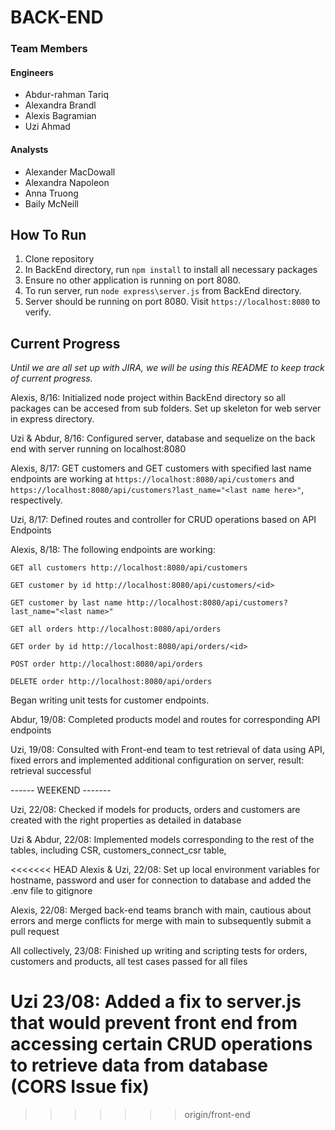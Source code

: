 # BACK-END

### Team Members

#### Engineers
* Abdur-rahman Tariq
* Alexandra Brandl
* Alexis Bagramian
* Uzi Ahmad

#### Analysts
* Alexander MacDowall
* Alexandra Napoleon
* Anna Truong
* Baily McNeill


## How To Run

1. Clone repository
2. In BackEnd directory, run `npm install` to install all necessary packages
3. Ensure no other application is running on port 8080.
4. To run server, run `node express\server.js` from BackEnd directory.
5. Server should be running on port 8080. Visit `https://localhost:8080` to verify.

## Current Progress


_Until we are all set up with JIRA, we will be using this README to keep track of current progress._

Alexis, 8/16: Initialized node project within BackEnd directory so all packages can be accesed from sub folders. Set up skeleton for web server in express directory.

Uzi & Abdur, 8/16: Configured server, database and sequelize on the back end with server running on localhost:8080

Alexis, 8/17: GET customers and GET customers with specified last name endpoints are working at `https://localhost:8080/api/customers` and `https://localhost:8080/api/customers?last_name="<last name here>"`, respectively.

Uzi, 8/17: Defined routes and controller for CRUD operations based on API Endpoints

Alexis, 8/18: The following endpoints are working:

```
GET all customers http://localhost:8080/api/customers

GET customer by id http://localhost:8080/api/customers/<id>

GET customer by last name http://localhost:8080/api/customers?last_name="<last name>"

GET all orders http://localhost:8080/api/orders

GET order by id http://localhost:8080/api/orders/<id>

POST order http://localhost:8080/api/orders

DELETE order http://localhost:8080/api/orders
```

Began writing unit tests for customer endpoints.

Abdur, 19/08: Completed products model and routes for corresponding API endpoints

Uzi, 19/08: Consulted with Front-end team to test retrieval of data using API, fixed errors and implemented additional configuration on server, result: retrieval successful

------ WEEKEND -------

Uzi, 22/08: Checked if models for products, orders and customers are created with the right properties as detailed in database

Uzi & Abdur, 22/08: Implemented models corresponding to the rest of the tables, including CSR, customers_connect_csr table,

<<<<<<< HEAD
Alexis & Uzi, 22/08: Set up local environment variables for hostname, password and user for connection to database and added the .env file to gitignore

Alexis, 22/08: Merged back-end teams branch with main, cautious about errors and merge conflicts for merge with main to subsequently submit a pull request

All collectively, 23/08: Finished up writing and scripting tests for orders, customers and products, all test cases passed for all files

Uzi 23/08: Added a fix to server.js that would prevent front end from accessing certain CRUD operations to retrieve data from database (CORS Issue fix)
=======
>>>>>>> origin/front-end
